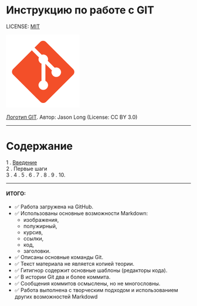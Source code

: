 # Инструкцию по работе с GIT

LICENSE: [MIT](/license.md)


![GIT логотип)](assets/logomark-orange@2x.png)

[Логотип GIT](http://git-scm.com/downloads/logos).
Автор: Jason Long (License: CC BY 3.0)

---
**Содержание**
===

1 . [Введение](/00_intro.md)   
2 . Первые шаги  
3 . 
4 . 5 . 6 . 7 . 8 . 9 . 10.





---
#### ИТОГО:

- ✅ Работа загружена на GitHub.  
- ✅ Использованы основные возможности Markdown: 
  - изображения, 
  - полужирный,  
  - курсив, 
  - ссылки,   
  - код,   
  - заголовки.  
- ✅ Описаны основные команды Git.  
- ✅ Текст материала не является копией теории.
- ✅ Гитигнор содержит основные шаблоны (редакторы кода).  
- ✅ В истории Git два и более коммита.
- ✅ Сообщения коммитов осмыслены, но не многословны.
- ✅ Работа выполнена с творческим подходом и использованием других возможностей Markdowd